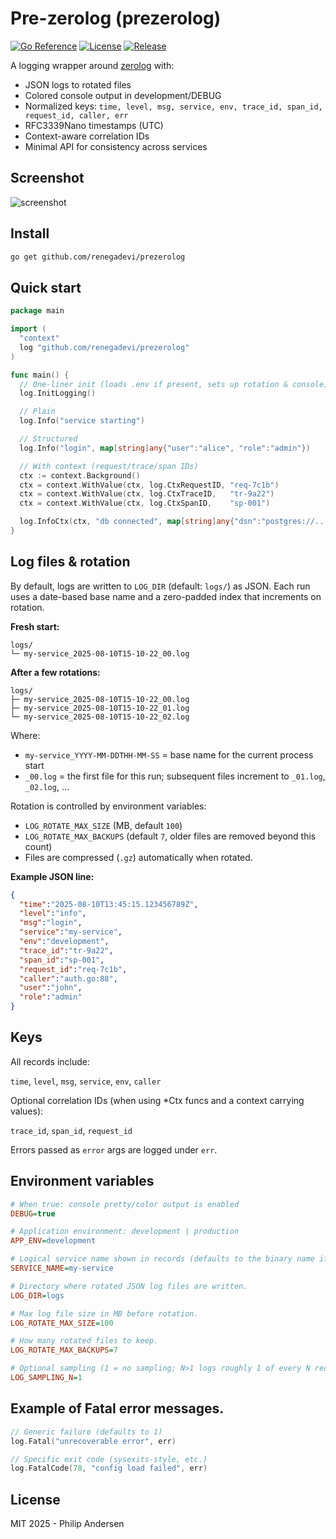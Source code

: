 # Pre-zerolog (prezerolog)

[![Go Reference](https://pkg.go.dev/badge/github.com/renegadevi/prezerolog.svg)](https://pkg.go.dev/github.com/renegadevi/prezerolog)
[![License](https://img.shields.io/github/license/renegadevi/prezerolog)](https://github.com/renegadevi/prezerolog/blob/main/LICENSE)
[![Release](https://img.shields.io/github/v/release/renegadevi/prezerolog)](https://github.com/renegadevi/prezerolog/releases)





A logging wrapper around [zerolog](https://github.com/rs/zerolog) with:
- JSON logs to rotated files
- Colored console output in development/DEBUG
- Normalized keys: `time, level, msg, service, env, trace_id, span_id, request_id, caller, err`
- RFC3339Nano timestamps (UTC)
- Context-aware correlation IDs
- Minimal API for consistency across services

## Screenshot

![screenshot](https://raw.githubusercontent.com/renegadevi/prezerolog/main/.github/screenshot.png)


## Install
```bash
go get github.com/renegadevi/prezerolog
```

## Quick start
```go
package main

import (
  "context"
  log "github.com/renegadevi/prezerolog"
)

func main() {
  // One-liner init (loads .env if present, sets up rotation & console)
  log.InitLogging()

  // Plain
  log.Info("service starting")

  // Structured
  log.Info("login", map[string]any{"user":"alice", "role":"admin"})

  // With context (request/trace/span IDs)
  ctx := context.Background()
  ctx = context.WithValue(ctx, log.CtxRequestID, "req-7c1b")
  ctx = context.WithValue(ctx, log.CtxTraceID,   "tr-9a22")
  ctx = context.WithValue(ctx, log.CtxSpanID,    "sp-001")

  log.InfoCtx(ctx, "db connected", map[string]any{"dsn":"postgres://..."})
}
```

## Log files & rotation

By default, logs are written to `LOG_DIR` (default: `logs/`) as JSON.
Each run uses a date-based base name and a zero-padded index that increments on rotation.

**Fresh start:**
```
logs/
└─ my-service_2025-08-10T15-10-22_00.log
```

**After a few rotations:**
```
logs/
├─ my-service_2025-08-10T15-10-22_00.log
├─ my-service_2025-08-10T15-10-22_01.log
└─ my-service_2025-08-10T15-10-22_02.log
```

Where:
- `my-service_YYYY-MM-DDTHH-MM-SS` = base name for the current process start
- `_00.log` = the first file for this run; subsequent files increment to `_01.log`, `_02.log`, …

Rotation is controlled by environment variables:
- `LOG_ROTATE_MAX_SIZE` (MB, default `100`)
- `LOG_ROTATE_MAX_BACKUPS` (default `7`, older files are removed beyond this count)
- Files are compressed (`.gz`) automatically when rotated.

**Example JSON line:**
```json
{
  "time":"2025-08-10T13:45:15.123456789Z",
  "level":"info",
  "msg":"login",
  "service":"my-service",
  "env":"development",
  "trace_id":"tr-9a22",
  "span_id":"sp-001",
  "request_id":"req-7c1b",
  "caller":"auth.go:88",
  "user":"john",
  "role":"admin"
}
```

## Keys
All records include:

`time`, `level`, `msg`, `service`, `env`, `caller`

Optional correlation IDs (when using *Ctx funcs and a context carrying values):

`trace_id`, `span_id`, `request_id`

Errors passed as `error` args are logged under `err`.

## Environment variables
```ini
# When true: console pretty/color output is enabled
DEBUG=true

# Application environment: development | production
APP_ENV=development

# Logical service name shown in records (defaults to the binary name if unset).
SERVICE_NAME=my-service

# Directory where rotated JSON log files are written.
LOG_DIR=logs

# Max log file size in MB before rotation.
LOG_ROTATE_MAX_SIZE=100

# How many rotated files to keep.
LOG_ROTATE_MAX_BACKUPS=7

# Optional sampling (1 = no sampling; N>1 logs roughly 1 of every N records).
LOG_SAMPLING_N=1
```

## Example of Fatal error messages.
```go
// Generic failure (defaults to 1)
log.Fatal("unrecoverable error", err)

// Specific exit code (sysexits-style, etc.)
log.FatalCode(78, "config load failed", err)
```


## License
MIT 2025 - Philip Andersen